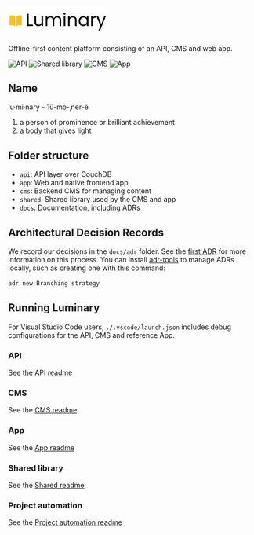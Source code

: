 <img src="https://github.com/bccsa/luminary/blob/main/logo.svg?raw=true" width="200" style="margin-bottom: 10px;">

Offline-first content platform consisting of an API, CMS and web app.

![API](https://github.com/bccsa/luminary/actions/workflows/api-unit-tests.yml/badge.svg) ![Shared library](https://github.com/bccsa/luminary/actions/workflows/shared-unit-tests.yml/badge.svg) ![CMS](https://github.com/bccsa/luminary/actions/workflows/cms-unit-tests.yml/badge.svg) ![App](https://github.com/bccsa/luminary/actions/workflows/app-unit-tests.yml/badge.svg)

## Name

lu·​mi·​nary - ˈlü-mə-ˌner-ē

1. a person of prominence or brilliant achievement
2. a body that gives light

## Folder structure

- `api`: API layer over CouchDB
- `app`: Web and native frontend app
- `cms`: Backend CMS for managing content
- `shared`: Shared library used by the CMS and app
- `docs`: Documentation, including ADRs

## Architectural Decision Records

We record our decisions in the `docs/adr` folder. See the [first ADR](./docs/adr/0001-record-architecture-decisions.md) for more information on this process. You can install [adr-tools](https://github.com/npryce/adr-tools) to manage ADRs locally, such as creating one with this command:

```sh
adr new Branching strategy
```

## Running Luminary

For Visual Studio Code users, `./.vscode/launch.json` includes debug configurations for the API, CMS and reference App.

### API

See the [API readme](./api/README.md)

### CMS

See the [CMS readme](./cms/README.md)

### App

See the [App readme](./app/README.md)

### Shared library

See the [Shared readme](./shared/README.md)

### Project automation

See the [Project automation readme](./docs/project-addons/automation/project-automation.md)
